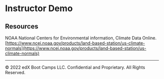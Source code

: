 # Instructor Demo

## Resources

NOAA National Centers for Environmental information, Climate Data Online. [https://www.ncei.noaa.gov/products/land-based-station/us-climate-normals](https://www.ncei.noaa.gov/products/land-based-station/us-climate-normals)

- - -

© 2022 edX Boot Camps LLC. Confidential and Proprietary. All Rights Reserved.
